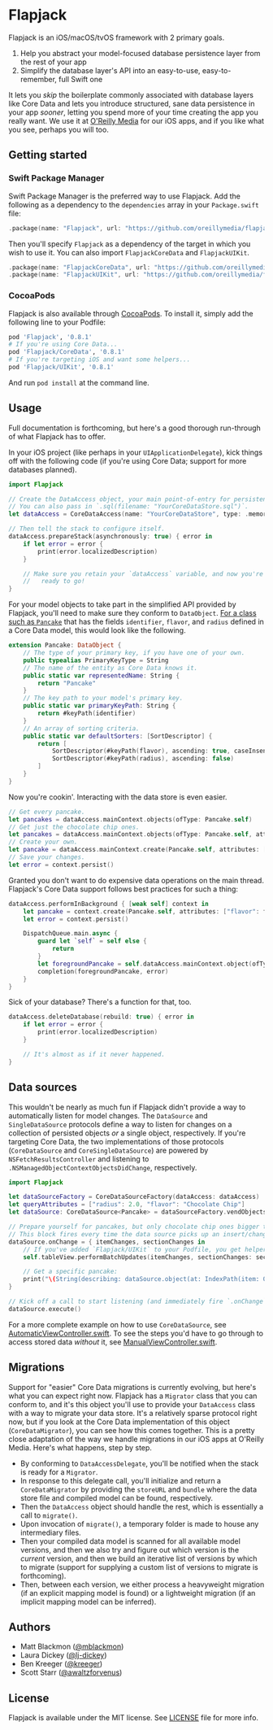# Flapjack

Flapjack is an iOS/macOS/tvOS framework with 2 primary goals.

1. Help you abstract your model-focused database persistence layer from the rest of your app
2. Simplify the database layer's API into an easy-to-use, easy-to-remember, full Swift one

It lets you _skip_ the boilerplate commonly associated with database layers like Core Data and lets you introduce structured, sane data persistence in your app _sooner_, letting you spend more of your time creating the app you really want. We use it at [O'Reilly Media][orm] for our iOS apps, and if you like what you see, perhaps you will too.


## Getting started

### Swift Package Manager

Swift Package Manager is the preferred way to use Flapjack. Add the following as a dependency to the `dependencies` array in your `Package.swift` file:

```swift
.package(name: "Flapjack", url: "https://github.com/oreillymedia/flapjack.git", .upToNextMajor(from: "0.8.1"))
```

Then you'll specify `Flapjack` as a dependency of the target in which you wish to use it. You can also import `FlapjackCoreData` and `FlapjackUIKit`.

```swift
.package(name: "FlapjackCoreData", url: "https://github.com/oreillymedia/flapjack.git", .upToNextMajor(from: "0.8.1"))
.package(name: "FlapjackUIKit", url: "https://github.com/oreillymedia/flapjack.git", .upToNextMajor(from: "0.8.1"))
```

### CocoaPods

Flapjack is also available through [CocoaPods][cpd]. To install it, simply add the following line to your Podfile:

```ruby
pod 'Flapjack', '0.8.1'
# If you're using Core Data...
pod 'Flapjack/CoreData', '0.8.1'
# If you're targeting iOS and want some helpers...
pod 'Flapjack/UIKit', '0.8.1'
```

And run `pod install` at the command line.


## Usage

Full documentation is forthcoming, but here's a good thorough run-through of what Flapjack has to offer.

In your iOS project (like perhaps in your `UIApplicationDelegate`), kick things off with the following code (if you're using Core Data; support for more databases planned).

```swift
import Flapjack

// Create the DataAccess object, your main point-of-entry for persistence.
// You can also pass in `.sql(filename: "YourCoreDataStore.sql")`.
let dataAccess = CoreDataAccess(name: "YourCoreDataStore", type: .memory)

// Then tell the stack to configure itself.
dataAccess.prepareStack(asynchronously: true) { error in
    if let error = error {
        print(error.localizedDescription)
    }

    // Make sure you retain your `dataAccess` variable, and now you're all
    //   ready to go!
}
```

For your model objects to take part in the simplified API provided by Flapjack, you'll need to make sure they conform to `DataObject`. [For a class such as `Pancake`][pcm] that has the fields `identifier`, `flavor`, and `radius` defined in a Core Data model, this would look like the following.

```swift
extension Pancake: DataObject {
    // The type of your primary key, if you have one of your own.
    public typealias PrimaryKeyType = String
    // The name of the entity as Core Data knows it.
    public static var representedName: String {
        return "Pancake"
    }
    // The key path to your model's primary key.
    public static var primaryKeyPath: String {
        return #keyPath(identifier)
    }
    // An array of sorting criteria.
    public static var defaultSorters: [SortDescriptor] {
        return [
            SortDescriptor(#keyPath(flavor), ascending: true, caseInsensitive: true),
            SortDescriptor(#keyPath(radius), ascending: false)
        ]
    }
}
```

Now you're cookin'. Interacting with the data store is even easier.

```swift
// Get every pancake.
let pancakes = dataAccess.mainContext.objects(ofType: Pancake.self)
// Get just the chocolate chip ones.
let pancakes = dataAccess.mainContext.objects(ofType: Pancake.self, attributes: ["flavor": "Chocolate Chip"])
// Create your own.
let pancake = dataAccess.mainContext.create(Pancake.self, attributes: ["flavor": "Rhubarb"])
// Save your changes.
let error = context.persist()
```

Granted you don't want to do expensive data operations on the main thread. Flapjack's Core Data support follows best practices for such a thing:

```swift
dataAccess.performInBackground { [weak self] context in
    let pancake = context.create(Pancake.self, attributes: ["flavor": flavor, "radius": radius, "height": height])
    let error = context.persist()

    DispatchQueue.main.async {
        guard let `self` = self else {
            return
        }
        let foregroundPancake = self.dataAccess.mainContext.object(ofType: Pancake.self, objectID: pancake.objectID)
        completion(foregroundPancake, error)
    }
}
```

Sick of your database? There's a function for that, too.

```swift
dataAccess.deleteDatabase(rebuild: true) { error in
    if let error = error {
        print(error.localizedDescription)
    }

    // It's almost as if it never happened.
}
```


## Data sources

This wouldn't be nearly as much fun if Flapjack didn't provide a way to automatically listen for model changes. The `DataSource` and `SingleDataSource` protocols define a way to listen for changes on a collection of persisted objects _or_ a single object, respectively. If you're targeting Core Data, the two implementations of those protocols (`CoreDataSource` and `CoreSingleDataSource`) are powered by `NSFetchResultsController` and listening to `.NSManagedObjectContextObjectsDidChange`, respectively.

```swift
import Flapjack

let dataSourceFactory = CoreDataSourceFactory(dataAccess: dataAccess)
let queryAttributes = ["radius": 2.0, "flavor": "Chocolate Chip"]
let dataSource: CoreDataSource<Pancake> = dataSourceFactory.vendObjectsDataSource(attributes: queryAttributes, sectionProperty: "flavor", limit: 100)

// Prepare yourself for pancakes, but only chocolate chip ones bigger than a 2" radius, and no more than 100.
// This block fires every time the data source picks up an insert/change/deletion.
dataSource.onChange = { itemChanges, sectionChanges in
	// If you've added `Flapjack/UIKit` to your Podfile, you get helper extensions!
	self.tableView.performBatchUpdates(itemChanges, sectionChanges: sectionChanges)

	// Get a specific pancake:
	print("\(String(describing: dataSource.object(at: IndexPath(item: 0, section: 0))))")
}

// Kick off a call to start listening (and immediately fire `.onChange` with all existing results).
dataSource.execute()
```

For a more complete example on how to use `CoreDataSource`, see [AutomaticViewController.swift][avc]. To see the steps you'd have to go through to access stored data _without_ it, see [ManualViewController.swift][mvc].


## Migrations

Support for "easier" Core Data migrations is currently evolving, but here's what you can expect right now. Flapjack has a `Migrator` class that you can conform to, and it's this object you'll use to provide your `DataAccess` class with a way to migrate your data store. It's a relatively sparse protocol right now, but if you look at the Core Data implementation of this object (`CoreDataMigrator`), you can see how this comes together. This is a pretty close adaptation of the way we handle migrations in our iOS apps at O'Reilly Media. Here's what happens, step by step.

- By conforming to `DataAccessDelegate`, you'll be notified when the stack is ready for a `Migrator`.
- In response to this delegate call, you'll initialize and return a `CoreDataMigrator` by providing the `storeURL` and `bundle` where the data store file and compiled model can be found, respectively.
- Then the `DataAccess` object should handle the rest, which is essentially a call to `migrate()`.
- Upon invocation of `migrate()`, a temporary folder is made to house any intermediary files.
- Then your compiled data model is scanned for all available model versions, and then we also try and figure out which version is the _current_ version, and then we build an iterative list of versions by which to migrate (support for supplying a custom list of versions to migrate is forthcoming).
- Then, between each version, we either process a heavyweight migration (if an explicit mapping model is found) or a lightweight migration (if an implicit mapping model can be inferred).


## Authors

- Matt Blackmon ([@mblackmon][mbl])
- Laura Dickey ([@lj-dickey][ljd])
- Ben Kreeger ([@kreeger][krg])
- Scott Starr ([@awaltzforvenus][sst])


## License

Flapjack is available under the MIT license. See [LICENSE][lic] file for more info.


[orm]:     https://oreilly.com
[cpd]:     https://cocoapods.org
[pcm]:     https://github.com/oreillymedia/flapjack/blob/master/Example/Flapjack/Core%20Data/Pancake.swift
[avc]:     https://github.com/oreillymedia/flapjack/blob/master/Example/Flapjack/AutomaticViewController.swift
[mvc]:     https://github.com/oreillymedia/flapjack/blob/master/Example/Flapjack/ManualViewController.swift
[mbl]:     https://github.com/mblackmon
[ljd]:     https://github.com/lj-dickey
[krg]:     https://github.com/kreeger
[sst]:     https://github.com/awaltzforvenus
[lic]:     https://github.com/oreillymedia/flapjack/blob/master/LICENSE
[spm]:     https://swift.org/package-manager/
